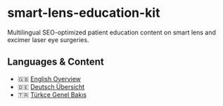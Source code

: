 # smart-lens-education-kit
Multilingual SEO-optimized patient education content on smart lens and excimer laser eye surgeries.
## Languages & Content

- 🇬🇧 [English Overview](content/en/overview.md)
- 🇩🇪 [Deutsch Übersicht](content/de/overview)
- 🇹🇷 [Türkçe Genel Bakış](content/tr/overview)
